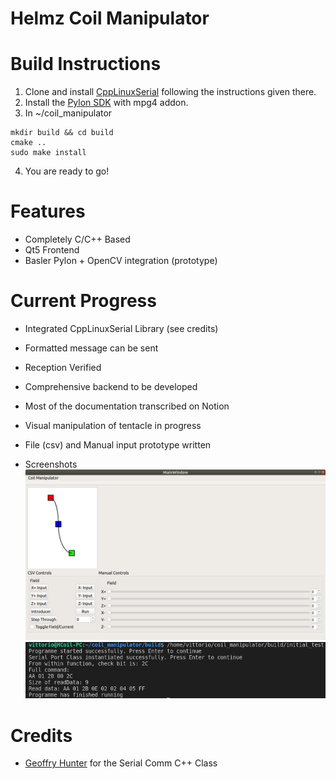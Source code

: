 # Helmz Coil Manipulator

# Build Instructions
1. Clone and install [CppLinuxSerial](https://github.com/gbmhunter/CppLinuxSerial) following the instructions given there.
2. Install the [Pylon SDK](https://www.baslerweb.com/en/sales-support/downloads/software-downloads/) with mpg4 addon.
3. In ~/coil_manipulator
```
mkdir build && cd build
cmake ..
sudo make install
```
4. You are ready to go!


# Features
* Completely C/C++ Based
* Qt5 Frontend
* Basler Pylon + OpenCV integration (prototype)

# Current Progress
* Integrated CppLinuxSerial Library (see credits)
* Formatted message can be sent
* Reception Verified
* Comprehensive backend to be developed
* Most of the documentation transcribed on Notion
* Visual manipulation of tentacle in progress
* File (csv) and Manual input prototype written

* Screenshots
![GUI_Alpha3](images/frontend_alpha3.png)
![Serial_Comm](images/FirstSerialSuccess.png)
# Credits
* [Geoffry Hunter](https://github.com/gbmhunter/CppLinuxSerial) for the Serial Comm C++ Class
